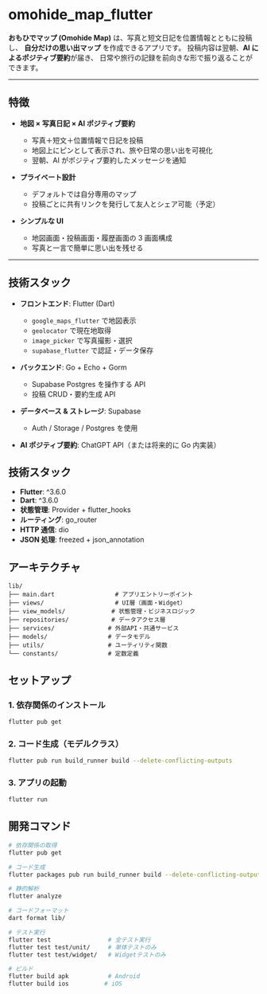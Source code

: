 # omohide_map_flutter

**おもひでマップ (Omohide Map)** は、写真と短文日記を位置情報とともに投稿し、
**自分だけの思い出マップ** を作成できるアプリです。
投稿内容は翌朝、**AI によるポジティブ要約**が届き、
日常や旅行の記録を前向きな形で振り返ることができます。

---

## 特徴

- **地図 × 写真日記 × AI ポジティブ要約**

  - 写真＋短文＋位置情報で日記を投稿
  - 地図上にピンとして表示され、旅や日常の思い出を可視化
  - 翌朝、AI がポジティブ要約したメッセージを通知

- **プライベート設計**

  - デフォルトでは自分専用のマップ
  - 投稿ごとに共有リンクを発行して友人とシェア可能（予定）

- **シンプルな UI**
  - 地図画面・投稿画面・履歴画面の 3 画面構成
  - 写真と一言で簡単に思い出を残せる

---

## 技術スタック

- **フロントエンド**: Flutter (Dart)

  - `google_maps_flutter` で地図表示
  - `geolocator` で現在地取得
  - `image_picker` で写真撮影・選択
  - `supabase_flutter` で認証・データ保存

- **バックエンド**: Go + Echo + Gorm

  - Supabase Postgres を操作する API
  - 投稿 CRUD・要約生成 API

- **データベース & ストレージ**: Supabase

  - Auth / Storage / Postgres を使用

- **AI ポジティブ要約**: ChatGPT API（または将来的に Go 内実装）

## 技術スタック

- **Flutter**: ^3.6.0
- **Dart**: ^3.6.0
- **状態管理**: Provider + flutter_hooks
- **ルーティング**: go_router
- **HTTP 通信**: dio
- **JSON 処理**: freezed + json_annotation

## アーキテクチャ

```
lib/
├── main.dart                 # アプリエントリーポイント
├── views/                    # UI層（画面・Widget）
├── view_models/             # 状態管理・ビジネスロジック
├── repositories/            # データアクセス層
├── services/               # 外部API・共通サービス
├── models/                 # データモデル
├── utils/                  # ユーティリティ関数
└── constants/              # 定数定義
```

## セットアップ

### 1. 依存関係のインストール

```bash
flutter pub get
```

### 2. コード生成（モデルクラス）

```bash
flutter pub run build_runner build --delete-conflicting-outputs
```

### 3. アプリの起動

```bash
flutter run
```

## 開発コマンド

```bash
# 依存関係の取得
flutter pub get

# コード生成
flutter packages pub run build_runner build --delete-conflicting-outputs

# 静的解析
flutter analyze

# コードフォーマット
dart format lib/

# テスト実行
flutter test                # 全テスト実行
flutter test test/unit/     # 単体テストのみ
flutter test test/widget/   # Widgetテストのみ

# ビルド
flutter build apk           # Android
flutter build ios          # iOS
```
